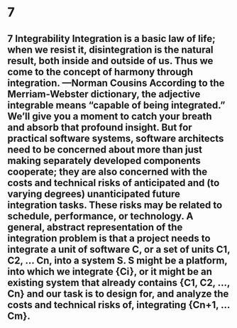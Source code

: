 # 7

## 7 Integrability Integration is a basic law of life; when we resist it, disintegration is the natural result, both inside and outside of us. Thus we come to the concept of harmony through integration. —Norman Cousins According to the Merriam-Webster dictionary, the adjective integrable means “capable of being integrated.” We’ll give you a moment to catch your breath and absorb that profound insight. But for practical software systems, software architects need to be concerned about more than just making separately developed components cooperate; they are also concerned with the costs and technical risks of anticipated and (to varying degrees) unanticipated future integration tasks. These risks may be related to schedule, performance, or technology. A general, abstract representation of the integration problem is that a project needs to integrate a unit of software C, or a set of units C1, C2, … Cn, into a system S. S might be a platform, into which we integrate {Ci}, or it might be an existing system that already contains {C1, C2, …, Cn} and our task is to design for, and analyze the costs and technical risks of, integrating {Cn+1, … Cm}.